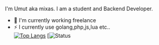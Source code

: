 I'm Umut aka mixas. I am a student and Backend Developer.


- 🔭 I'm currently working freelance
- ⚡ I currently use golang,php,js,lua etc..<br>
[![Top Langs](https://github-readme-stats.vercel.app/api/top-langs/?username=mixass&layout=compact&langs_count=10&theme=radical)](https://github.com/anuraghazra/github-readme-stats)
[![Status](https://github-readme-stats.vercel.app/api?username=mixass&show_icons=true&theme=radical)
